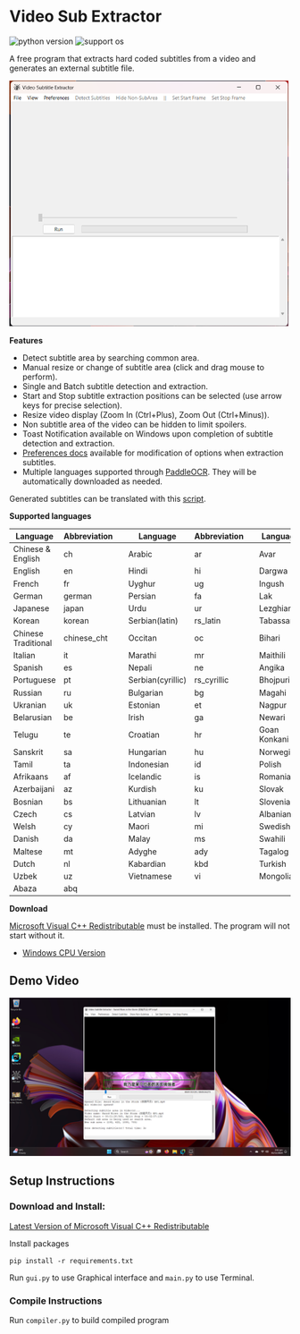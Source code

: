 # Video Sub Extractor

![python version](https://img.shields.io/badge/Python-3.11-blue)
![support os](https://img.shields.io/badge/OS-Windows-green.svg)

A free program that extracts hard coded subtitles from a video and generates an external subtitle file.

<img src="docs/images/gui%20screenshot.png" width="500">


**Features**

- Detect subtitle area by searching common area.
- Manual resize or change of subtitle area (click and drag mouse to perform).
- Single and Batch subtitle detection and extraction.
- Start and Stop subtitle extraction positions can be selected (use arrow keys for precise selection).
- Resize video display (Zoom In (Ctrl+Plus), Zoom Out (Ctrl+Minus)).
- Non subtitle area of the video can be hidden to limit spoilers.
- Toast Notification available on Windows upon completion of subtitle detection and extraction.
- [Preferences docs](docs/Preferences.md) available for modification of options when extraction subtitles.
- Multiple languages supported through [PaddleOCR](https://github.com/PaddlePaddle/PaddleOCR). They will be
  automatically downloaded as needed.

Generated subtitles can be translated with this [script](https://github.com/voun7/Subtitle_Translator).

**Supported languages**

| Language            | Abbreviation | | Language          | Abbreviation | | Language     | Abbreviation |
|---------------------|--------------|-|-------------------|--------------|-|--------------|--------------|
| Chinese & English   | ch           | | Arabic            | ar           | | Avar         | ava          |
| English             | en           | | Hindi             | hi           | | Dargwa       | dar          |
| French              | fr           | | Uyghur            | ug           | | Ingush       | inh          |
| German              | german       | | Persian           | fa           | | Lak          | lbe          |
| Japanese            | japan        | | Urdu              | ur           | | Lezghian     | lez          |
| Korean              | korean       | | Serbian(latin)    | rs_latin     | | Tabassaran   | tab          |
| Chinese Traditional | chinese_cht  | | Occitan           | oc           | | Bihari       | bh           |
| Italian             | it           | | Marathi           | mr           | | Maithili     | mai          |
| Spanish             | es           | | Nepali            | ne           | | Angika       | ang          |
| Portuguese          | pt           | | Serbian(cyrillic) | rs_cyrillic  | | Bhojpuri     | bho          |
| Russian             | ru           | | Bulgarian         | bg           | | Magahi       | mah          |
| Ukranian            | uk           | | Estonian          | et           | | Nagpur       | sck          |
| Belarusian          | be           | | Irish             | ga           | | Newari       | new          |
| Telugu              | te           | | Croatian          | hr           | | Goan Konkani | gom          |
| Sanskrit            | sa           | | Hungarian         | hu           | | Norwegian    | no           |
| Tamil               | ta           | | Indonesian        | id           | | Polish       | pl           |
| Afrikaans           | af           | | Icelandic         | is           | | Romanian     | ro           |
| Azerbaijani         | az           | | Kurdish           | ku           | | Slovak       | sk           |
| Bosnian             | bs           | | Lithuanian        | lt           | | Slovenian    | sl           |
| Czech               | cs           | | Latvian           | lv           | | Albanian     | sq           |
| Welsh               | cy           | | Maori             | mi           | | Swedish      | sv           |
| Danish              | da           | | Malay             | ms           | | Swahili      | sw           |
| Maltese             | mt           | | Adyghe            | ady          | | Tagalog      | tl           |
| Dutch               | nl           | | Kabardian         | kbd          | | Turkish      | tr           |
| Uzbek               | uz           | | Vietnamese        | vi           | | Mongolian    | mn           | 
| Abaza               | abq          |

**Download**

[Microsoft Visual C++ Redistributable](https://learn.microsoft.com/en-US/cpp/windows/latest-supported-vc-redist) must be
installed. The program will not start without it.

- [Windows CPU Version](https://github.com/voun7/Video_Sub_Extractor/releases/download/v1.0/VSE-windows-cpu.zip)

## Demo Video

[![Demo Video](docs/images/demo%20screenshot.png)](https://youtu.be/nnm_waobgnI "Demo Video")

## Setup Instructions

### Download and Install:

[Latest Version of Microsoft Visual C++ Redistributable](https://learn.microsoft.com/en-US/cpp/windows/latest-supported-vc-redist)

Install packages

```commandline
pip install -r requirements.txt
```

Run `gui.py` to use Graphical interface and `main.py` to use Terminal.

### Compile Instructions

Run `compiler.py` to build compiled program

